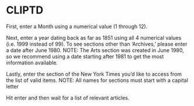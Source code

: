 # CLIPTD


First, enter a Month using a numerical value (1 through 12).

Next, enter a year dating back as far as 1851 using all 4 numerical values (i.e. 1999 instead of 99).
To see sections other than ‘Archives,’ please enter a date after June 1980.
NOTE: The Arts section was created in June 1980, so we recommend using a date starting after 1981 to get the most information available. 

Lastly, enter the section of the New York Times you’d like to access from the list of valid items.
NOTE: All names for sections must start with a capital letter

Hit enter and then wait for a list of relevant articles. 
